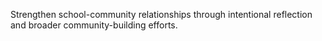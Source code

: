 Strengthen school-community relationships through intentional reflection and broader community-building efforts.

